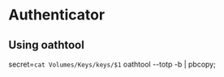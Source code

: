 # Authenticator

## Using oathtool

secret=`cat Volumes/Keys/keys/$1`
oathtool --totp -b <secret> | pbcopy;
